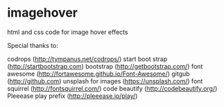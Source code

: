 # imagehover
html and css code for image hover effects



Special thanks to:
 
codrops (http://tympanus.net/codrops/)
start boot strap (http://startbootstrap.com)
bootstrap (http://getbootstrap.com/)
font awesome (http://fortawesome.github.io/Font-Awesome/)
gitgub (http://github.com)
unsplash for images (https://unsplash.com/)
font squirrel (http://fontsquirrel.com/)
code beautify (http://codebeautify.org/)
Pleeease play prefix (http://pleeease.io/play/)